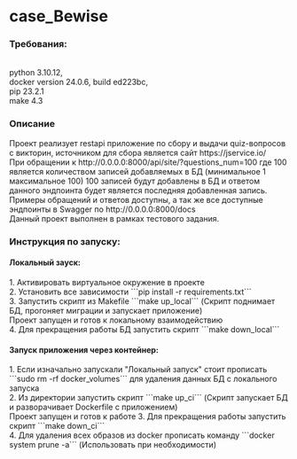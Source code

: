 # case_Bewise
<h3>Требования:</h3>
<br>python 3.10.12,
<br>docker version 24.0.6, build ed223bc,
<br>pip 23.2.1
<br>make 4.3
<h3>Описание</h3>
Проект реализует restapi приложение по сбору и выдачи quiz-вопросов с викторин, источником для сбора является сайт https://jservice.io/
<br>При обращении к http://0.0.0.0:8000/api/site/?questions_num=100 где 100 является количеством записей добавляемых в БД (минимальное 1 максимальное 100) 100 записей будут добавлены в БД и ответом данного эндпоинта будет является последняя добавленная запись.
Примеры обращений и ответов доступны, а так же все доступные эндпоинты в Swagger по http://0.0.0.0:8000/docs
<br>Данный проект выполнен в рамках тестового задания.

<h3>Инструкция по запуску:</h3>
<h4> Локальный зауск: </h4>
1. Активировать виртуальное окружение в проекте <br>
2. Установить все зависимости ```pip install -r requirements.txt```<br>
3. Запустить скрипт из Makefile ```make up_local``` (Скрипт поднимает БД, прогоняет миграции и запускает приложение)
<br> Проект запущен и готов к локальному взаимодействию<br>
4. Для прекращения работы БД запустить скрипт ```make down_local```
<h4> Запуск приложения через контейнер: </h4>
1. Если изначально запускали "Локальный запуск" стоит прописать ```sudo rm -rf docker_volumes``` для удаления данных БД с локального запуска<br>
2. Из директории запустить скрипт ```make up_ci``` (Скрипт запускает БД и разворачивает Dockerfile с приложением)
<br> Проект запущен и готов к работе
3. Для прекращения работы запустить скрипт ```make down_ci```<br>
4. Для удаления всех образов из docker прописать команду ```docker system prune -a``` (Использовать при необходимости)

